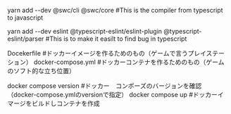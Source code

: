  yarn add --dev @swc/cli @swc/core   #This is the compiler from typescript to javascript

 yarn add --dev eslint @typescript-eslint/eslint-plugin  @typescript-eslint/parser  #This is to make it easilt to find bug in typescript

 Docekerfile   #ドッカーイメージを作るためのもの（ゲームで言うプレイステーション）
 docker-compose.yml    #ドッカーコンテナを作るためのもの（ゲームのソフト的な立ち位置）

 docker compose version    #ドッカー　コンポーズのバージョンを確認（docker-compose.ymlのversionで指定）
 docker compose up      #ドッカーイマージをビルドしコンテナを作成